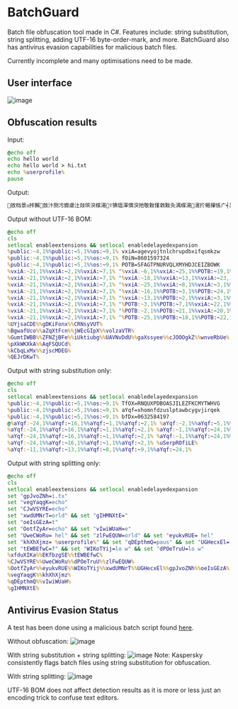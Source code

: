 # BatchGuard
Batch file obfuscation tool made in C#. Features include: string substitution, string splitting, adding UTF-16 byte-order-mark, and more. BatchGuard also has antivirus evasion capabilities for malicious batch files.

Currently incomplete and many optimisations need to be made.

## User interface
![image](https://media.discordapp.net/attachments/955850893113298957/956116234016014366/unknown.png)

## Obfuscation results

Input:
```bat
@echo off
echo hello world
echo hello world > hi.txt
echo %userprofile%
pause
```

Output:
```bat
਍敀档⁯景൦挊獬਍敳汴捯污攠慮汢敥瑸湥楳湯⁳☦猠瑥潬慣⁬湥扡敬敤慬敹敤灸湡楳湯਍瀥扵楬㩣㑾ㄬ┥異汢捩縺ⰵ┱漥㩳㥾ㄬ‥体佮伽允䩗乂啐䍉䱙呅噍䑘剚䙇卋ൈ┊異汢捩縺ⰴ┱瀥扵楬㩣㕾ㄬ┥獯縺ⰹ┱䰠潅㵙潡捴睤浩杰汶橱畹穥硢晲獫桮਍瀥扵楬㩣㑾ㄬ┥異汢捩縺ⰵ┱漥㩳㥾ㄬ‥浬偢㘽㔳㠹〲㜱ഴ┊䕌奯縺㌲ㄬ┥䕌奯縺㘱ㄬ┥䕌奯縺ⰲ┱∠䰥潅㩙㉾ⰰ┱匥湏㩏㕾ㄬ┥䕌奯縺ⰳ┱䰥潅㩙㥾ㄬ┥体佮縺ⰴ┱匥湏㩏㉾ⰱ┱䰥潅㩙㑾ㄬ┥䕌奯縺㈲ㄬ㴥䰥潅㩙㡾ㄬ┥䕌奯縺ⰰ┱䰥潅㩙ㅾⰵ┱䰥潅㩙㉾ⰳ┱ഢ┊䕌奯縺㌲ㄬ┥䕌奯縺㘱ㄬ┥䕌奯縺ⰲ┱∠䰥潅㩙ㅾㄬ┥体佮縺㐲ㄬ┥䕌奯縺ㄱㄬ┥䕌奯縺ㄲㄬ┥䕌奯縺㔱ㄬ┥体佮縺㜱ㄬ┥体佮縺ⰸ┱䰥潅㩙㥾ㄬ㴥╀䕌奯縺㘱ㄬ┥䕌奯縺ⰳ┱䰥潅㩙㉾ⰵ┱ഢ┊䕌奯縺㌲ㄬ┥䕌奯縺㘱ㄬ┥䕌奯縺ⰲ┱∠匥湏㩏㕾ㄬ┥体佮縺ⰰ┱匥湏㩏ㅾⰸ┱匥湏㩏㥾ㄬ┥䕌奯縺ⰷ┱匥湏㩏㑾ㄬ┥体佮縺㠱ㄬ┥䕌奯縺㈲ㄬ㴥䰥潅㩙㉾ⰱ┱ഢ┊䕌奯縺㌲ㄬ┥䕌奯縺㘱ㄬ┥䕌奯縺ⰲ┱∠匥湏㩏ㅾⰱ┱䰥潅㩙㉾ㄬ┥䕌奯縺㔲ㄬ┥䕌奯縺㠱ㄬ┥体佮縺ⰹ┱匥湏㩏㉾ⰵ┱䰥潅㩙㕾ㄬ┥䕌奯縺ⰳ┱┽䕌奯縺㘱ㄬ┥䕌奯縺ⰳ┱䰥潅㩙㉾ⰵ┱䰥潅㩙ㅾㄬ∥਍䰥潅㩙㉾ⰳ┱䰥潅㩙ㅾⰶ┱䰥潅㩙㉾ㄬ‥┢体佮縺㤱ㄬ┥体佮縺ⰱ┱匥湏㩏ㅾⰱ┱匥湏㩏㉾ⰳ┱匥湏㩏㥾ㄬ┥䕌奯縺㔲ㄬ┥体佮縺㌱ㄬ┥䕌奯縺ⰲ┱┽䕌奯縺ㄱㄬ┥䕌奯縺ⰱ┱┠䕌奯縺ⰵ┱•☦┠䕌奯縺㌲ㄬ┥䕌奯縺㘱ㄬ┥䕌奯縺ⰲ┱∠匥湏㩏㉾ㄬ┥体佮縺ⰲ┱䰥潅㩙㉾ⰴ┱匥湏㩏ㅾⰰ┱匥湏㩏ㅾⰳ┱匥湏㩏㕾ㄬ┥䕌奯縺㌱ㄬ┥体佮縺ⰳ┱‽甥敓偲潒䥆䕌∥਍䰥潅㩙㉾ⰳ┱䰥潅㩙ㅾⰶ┱䰥潅㩙㉾ㄬ‥┢体佮縺ⰴ┱匥湏㩏㑾ㄬ┥体佮縺ⰲ┱䰥潅㩙ㅾⰸ┱䰥潅㩙㉾ⰴ┱匥湏㩏まㄬ┥体佮縺㔱ㄬ┥体佮縺㠱ㄬ㴥┠䕌奯縺㔲ㄬ┥䕌奯縺㘱ㄬ┥䕌奯縺ㄱㄬ∥਍䰥潅㩙㉾ⰳ┱䰥潅㩙ㅾⰶ┱䰥潅㩙㉾ㄬ‥┢䕌奯縺ⰳ┱䰥潅㩙まㄬ┥䕌奯縺ⰲ┱䰥潅㩙㝾ㄬ┥体佮縺〱ㄬ┥䕌奯縺㐱ㄬ┥䕌奯縺ⰸ┱䰥潅㩙㉾ⰲ┱┽䕌奯縺㘱ㄬ∥਍䰥潅㩙㉾ⰳ┱䰥潅㩙ㅾⰶ┱䰥潅㩙㉾ㄬ‥┢䕌奯縺㤱ㄬ┥体佮縺ㄱㄬ┥䕌奯縺㐱ㄬ┥䕌奯縺㈲ㄬ┥䕌奯縺㔲ㄬ┥䕌奯縺㈲ㄬ┥体佮縺㤱ㄬ┥体佮縺㈲ㄬ㴥ഢ┊䕌奯縺㌲ㄬ┥䕌奯縺㘱ㄬ┥䕌奯縺ⰲ┱∠匥湏㩏ㅾⰴ┱匥湏㩏ㅾⰲ┱匥湏㩏ㅾⰷ┱䰥潅㩙まㄬ┥体佮縺ⰷ┱䰥潅㩙ㅾⰳ┱䰥潅㩙㉾ⰴ┱䰥潅㩙ㅾⰴ┱┽䕌奯縺ⰲ┱•☦┠䕌奯縺㌲ㄬ┥䕌奯縺㘱ㄬ┥䕌奯縺ⰲ┱∠䰥潅㩙㡾ㄬ┥䕌奯縺ⰴ┱䰥潅㩙㉾ㄬ┥体佮縺ⰳ┱匥湏㩏ㅾⰹ┱匥湏㩏ㅾⰹ┱匥湏㩏㡾ㄬ┥䕌奯縺㐱ㄬ㴥䰥潅㩙ㅾⰶ┱䰥潅㩙㍾ㄬ┥䕌奯縺㔲ㄬ┥䕌奯縺ⰱ┱•☦┠䕌奯縺㌲ㄬ┥䕌奯縺㘱ㄬ┥䕌奯縺ⰲ┱∠䰥潅㩙㕾ㄬ┥䕌奯縺㔱ㄬ┥䕌奯縺ⰶ┱䰥潅㩙ㅾⰲ┱匥湏㩏㝾ㄬ┥体佮縺㌱ㄬ┥䕌奯縺㐲ㄬ┥䕌奯縺㈲ㄬ㴥䰥潅㩙ㅾⰶ┱䰥潅㩙㍾ㄬ┥䕌奯縺㔲ㄬ┥䕌奯縺ⰱ┱ഢ┊䕌奯縺㌲ㄬ┥䕌奯縺㘱ㄬ┥䕌奯縺ⰲ┱∠匥湏㩏㉾ⰰ┱匥湏㩏㉾ⰱ┱䰥潅㩙ㅾⰷ┱匥湏㩏ㅾⰰ┱䰥潅㩙ㅾⰲ┱匥湏㩏㉾ⰳ┱䰥潅㩙ㅾⰵ┱匥湏㩏ㅾⰶ┱┽䕌奯縺ⰱ┱䰥潅㩙㉾ⰰ┱䰥潅㩙ㅾⰱ┱䰥潅㩙㑾ㄬ∥਍䰥潅㩙㉾ⰳ┱䰥潅㩙ㅾⰶ┱䰥潅㩙㉾ㄬ‥┢䕌奯縺㐲ㄬ┥体佮縺㠱ㄬ┥体佮縺㜱ㄬ┥体佮縺ⰳ┱匥湏㩏㍾ㄬ┥䕌奯縺㈲ㄬ┥体佮縺㘱ㄬ┥䕌奯縺ㄲㄬ㴥┠䕌奯縺㔲ㄬ┥䕌奯縺㘱ㄬ┥䕌奯縺ㄱㄬ∥☠…䰥潅㩙㉾ⰳ┱䰥潅㩙ㅾⰶ┱䰥潅㩙㉾ㄬ‥┢䕌奯縺㜱ㄬ┥䕌奯縺㤱ㄬ┥体佮縺㔱ㄬ┥体佮縺㘱ㄬ┥体佮縺ⰳ┱匥湏㩏ㅾⰲ┱匥湏㩏ㅾⰱ┱匥湏㩏ㅾⰳ┱‽‾䰥潅㩙㉾ⰵ┱•☦┠䕌奯縺㌲ㄬ┥䕌奯縺㘱ㄬ┥䕌奯縺ⰲ┱∠䰥潅㩙ㅾⰳ┱䰥潅㩙㉾ⰴ┱匥湏㩏㉾ⰱ┱匥湏㩏㉾ⰳ┱匥湏㩏ㅾⰶ┱䰥潅㩙ㅾⰷ┱匥湏㩏ㅾⰳ┱匥湏㩏ㅾⰰ┱┽䕌奯縺ⰱ┱┠䕌奯縺ⰱ┱䰥潅㩙㉾ⰱ┱•☦┠䕌奯縺㌲ㄬ┥䕌奯縺㘱ㄬ┥䕌奯縺ⰲ┱∠䰥潅㩙ㅾⰱ┱匥湏㩏㡾ㄬ┥体佮縺㌱ㄬ┥䕌奯縺㐱ㄬ┥䕌奯縺ⰵ┱匥湏㩏まㄬ┥体佮縺ⰵ┱匥湏㩏㉾ⰳ┱┽䕌奯縺ㄱㄬ┥䕌奯縺ⰱ┱┠䕌奯縺ⰵ┱ഢ┊䕌奯縺㌲ㄬ┥䕌奯縺㘱ㄬ┥䕌奯縺ⰲ┱∠匥湏㩏㝾ㄬ┥体佮縺ⰷ┱匥湏㩏ㅾⰹ┱匥湏㩏ㅾⰷ┱䰥潅㩙㑾ㄬ┥体佮縺ⰵ┱匥湏㩏ㅾⰸ┱匥湏㩏㍾ㄬ㴥䰥潅㩙㙾ㄬ⸥䰥潅㩙㉾ㄬ┥䕌奯縺㤱ㄬ∥਍䰥潅㩙㉾ⰳ┱䰥潅㩙ㅾⰶ┱䰥潅㩙㉾ㄬ‥┢体佮縺㌲ㄬ┥䕌奯縺㠱ㄬ┥体佮縺ㄲㄬ┥䕌奯縺㤱ㄬ┥䕌奯縺ⰶ┱䰥潅㩙㕾ㄬ┥䕌奯縺ⰶ┱䰥潅㩙ㅾⰸ┱┽䕌奯縺ⰱ┱䰥潅㩙㉾ⰰ┱䰥潅㩙ㅾⰱ┱䰥潅㩙㑾ㄬ∥਍漥䱳畦啸╧樥䝮癋䕺╃䈥䑏浉摊╋਍夥桔䥂睨╃䨥兪湂䵯╄稥奡楫䕨╔爥穇兣啫╖਍眥極灱湅╋渥硤坷癋╆氥䕵睙扯╋欥䝂䥘楷╂娥䵸坶奬╥瀥婐䑸摂╷吥塌灡湊╙਍瀥瑄穷啺╹儥乑䕃䩢╷਍別䍢橧䑇╫挥瑡捭灙╋਍堥她䡫婫╆਍਍
```

Output without UTF-16 BOM:
```bat
@echo off
cls
setlocal enableextensions && setlocal enabledelayedexpansion
%public:~4,1%%public:~5,1%%os:~9,1% vxiA=agevyojtnlchrupdbxifqsmkzw
%public:~4,1%%public:~5,1%%os:~9,1% fOiN=8601597324
%public:~4,1%%public:~5,1%%os:~9,1% POTB=SFAGTPNURVQLXMYHDJCEIZBOWK
%vxiA:~21,1%%vxiA:~2,1%%vxiA:~7,1% "%vxiA:~6,1%%vxiA:~25,1%%POTB:~19,1%%POTB:~18,1%%POTB:~3,1%%POTB:~20,1%%POTB:~5,1%%POTB:~12,1%=%vxiA:~9,1%%vxiA:~5,1% %vxiA:~25,1%" && %vxiA:~21,1%%vxiA:~2,1%%vxiA:~7,1% "%vxiA:~20,1%%POTB:~19,1%%vxiA:~6,1%%vxiA:~12,1%%vxiA:~15,1%%vxiA:~23,1%%POTB:~24,1%%POTB:~4,1%=" && %vxiA:~21,1%%vxiA:~2,1%%vxiA:~7,1% "%POTB:~18,1%%POTB:~17,1%%POTB:~23,1%%POTB:~23,1%%POTB:~23,1%%POTB:~3,1%%vxiA:~23,1%%POTB:~21,1%=%vxiA:~18,1%.%vxiA:~7,1%%vxiA:~17,1%"
%vxiA:~21,1%%vxiA:~2,1%%vxiA:~7,1% "%vxiA:~18,1%%vxiA:~13,1%%vxiA:~23,1%%POTB:~4,1%%POTB:~20,1%%POTB:~7,1%%vxiA:~16,1%%POTB:~3,1%=%vxiA:~9,1%%vxiA:~5,1% %vxiA:~25,1%" && %vxiA:~21,1%%vxiA:~2,1%%vxiA:~7,1% "%POTB:~18,1%%POTB:~8,1%%vxiA:~8,1%%vxiA:~21,1%%POTB:~14,1%%POTB:~9,1%%vxiA:~13,1%%POTB:~4,1%=%vxiA:~19,1%" && %vxiA:~21,1%%vxiA:~2,1%%vxiA:~7,1% "%POTB:~2,1%%POTB:~10,1%%POTB:~1,1%%POTB:~0,1%%vxiA:~20,1%%POTB:~7,1%%POTB:~18,1%%POTB:~16,1%= %USERprOFILE%" && %vxiA:~21,1%%vxiA:~2,1%%vxiA:~7,1% "%vxiA:~24,1%%POTB:~17,1%%vxiA:~21,1%%vxiA:~10,1%%vxiA:~22,1%%vxiA:~15,1%%POTB:~19,1%%POTB:~3,1%=%vxiA:~2,1%" && %vxiA:~21,1%%vxiA:~2,1%%vxiA:~7,1% "%POTB:~21,1%%vxiA:~19,1%%POTB:~6,1%%POTB:~21,1%%POTB:~17,1%%POTB:~22,1%%POTB:~1,1%%POTB:~19,1%= %vxiA:~11,1%%vxiA:~2,1%%vxiA:~9,1%"
%vxiA:~21,1%%vxiA:~2,1%%vxiA:~7,1% "%vxiA:~25,1%%vxiA:~8,1%%vxiA:~3,1%%POTB:~19,1%%vxiA:~12,1%%POTB:~22,1%%vxiA:~13,1%%POTB:~19,1%=%vxiA:~7,1%" && %vxiA:~21,1%%vxiA:~2,1%%vxiA:~7,1% "%vxiA:~1,1%%POTB:~16,1%%vxiA:~23,1%%POTB:~20,1%%POTB:~1,1%%vxiA:~5,1%%vxiA:~8,1%%POTB:~12,1%=%vxiA:~5,1% %vxiA:~5,1%%vxiA:~19,1%" && %vxiA:~21,1%%vxiA:~2,1%%vxiA:~7,1% "%vxiA:~14,1%%vxiA:~17,1%%POTB:~25,1%%vxiA:~25,1%%POTB:~25,1%%vxiA:~17,1%%POTB:~25,1%%vxiA:~0,1%=%vxiA:~2,1%%vxiA:~10,1%%vxiA:~11,1%%vxiA:~5,1%" && %vxiA:~21,1%%vxiA:~2,1%%vxiA:~7,1% "%vxiA:~1,1%%vxiA:~0,1%%POTB:~12,1%%POTB:~0,1%%POTB:~0,1%%vxiA:~4,1%%POTB:~19,1%%vxiA:~2,1%= > %vxiA:~11,1%" && %vxiA:~21,1%%vxiA:~2,1%%vxiA:~7,1% "%vxiA:~3,1%%vxiA:~5,1%%POTB:~11,1%%POTB:~21,1%%vxiA:~0,1%%vxiA:~3,1%%vxiA:~7,1%%vxiA:~12,1%=%vxiA:~5,1%%vxiA:~12,1%%vxiA:~9,1%%vxiA:~15,1%"
%vxiA:~21,1%%vxiA:~2,1%%vxiA:~7,1% "%vxiA:~16,1%%POTB:~3,1%%POTB:~24,1%%POTB:~2,1%%vxiA:~19,1%%POTB:~7,1%%vxiA:~10,1%%vxiA:~5,1%=%vxiA:~2,1%%vxiA:~10,1%%vxiA:~11,1%%vxiA:~5,1%" && %vxiA:~21,1%%vxiA:~2,1%%vxiA:~7,1% "%vxiA:~13,1%%POTB:~14,1%%vxiA:~6,1%%POTB:~0,1%%vxiA:~0,1%%vxiA:~10,1%%POTB:~16,1%%POTB:~19,1%=@%vxiA:~2,1%%vxiA:~10,1%%vxiA:~11,1%"
%vxiA:~21,1%%vxiA:~2,1%%vxiA:~7,1% "%vxiA:~13,1%%POTB:~2,1%%vxiA:~3,1%%vxiA:~8,1%%vxiA:~3,1%%POTB:~16,1%%vxiA:~15,1%%POTB:~7,1%=%vxiA:~5,1%%vxiA:~12,1%%vxiA:~9,1%%vxiA:~15,1%"
%vxiA:~21,1%%vxiA:~2,1%%vxiA:~7,1% "%POTB:~3,1%%POTB:~7,1%%vxiA:~22,1%%vxiA:~7,1%%POTB:~20,1%%POTB:~24,1%%POTB:~22,1%%vxiA:~16,1%=%vxiA:~2,1%%vxiA:~10,1%%vxiA:~11,1%%vxiA:~5,1%"
%vxiA:~21,1%%vxiA:~2,1%%vxiA:~7,1% "%POTB:~2,1%%POTB:~21,1%%vxiA:~20,1%%vxiA:~17,1%%vxiA:~7,1%%vxiA:~19,1%%POTB:~18,1%%vxiA:~8,1%= %vxiA:~11,1%%vxiA:~2,1%%vxiA:~9,1%"
%vxiA:~21,1%%vxiA:~2,1%%vxiA:~7,1% "%POTB:~25,1%%POTB:~18,1%%POTB:~22,1%%POTB:~10,1%%POTB:~11,1%%POTB:~12,1%%POTB:~13,1%%vxiA:~17,1%=%vxiA:~14,1%%vxiA:~0,1%%vxiA:~13,1%%vxiA:~21,1%"
%UYjsaCDE%%gDKiFonx%%CRNsyVUT%
%BgwafUco%%aZqXtFcn%%jWEcGIpX%%volzaVTR%
%GumtIWBB%%ZFNZjBFe%%iUktiubg%%UAVNvDdU%%gaXssyee%%cJOOOgkZ%%wnveRbUe%
%pXkWKXkA%%AqFSQUCd%
%kCbqLxMx%%zjscMDEG%
%QEJrDKwT%
```

Output with string substitution only:
```bat
@echo off
cls
setlocal enableextensions && setlocal enabledelayedexpansion
%public:~4,1%%public:~5,1%%os:~9,1% TfOX=RNQUXPDBOASJILEZFKCMYTWHVG
%public:~4,1%%public:~5,1%%os:~9,1% aYqf=xhomnfdzuslptawbcygvjirqek
%public:~4,1%%public:~5,1%%os:~9,1% bfDx=0632584197
@%aYqf:~24,1%%aYqf:~16,1%%aYqf:~1,1%%aYqf:~2,1% %aYqf:~2,1%%aYqf:~5,1%%aYqf:~5,1%
%aYqf:~24,1%%aYqf:~16,1%%aYqf:~1,1%%aYqf:~2,1% %aYqf:~1,1%%aYqf:~24,1%%aYqf:~10,1%%aYqf:~10,1%%aYqf:~2,1% %aYqf:~14,1%%aYqf:~2,1%%aYqf:~22,1%%aYqf:~10,1%%aYqf:~6,1%
%aYqf:~24,1%%aYqf:~16,1%%aYqf:~1,1%%aYqf:~2,1% %aYqf:~1,1%%aYqf:~24,1%%aYqf:~10,1%%aYqf:~10,1%%aYqf:~2,1% %aYqf:~14,1%%aYqf:~2,1%%aYqf:~22,1%%aYqf:~10,1%%aYqf:~6,1% > %aYqf:~1,1%%aYqf:~21,1%.%aYqf:~12,1%%aYqf:~0,1%%aYqf:~12,1%
%aYqf:~24,1%%aYqf:~16,1%%aYqf:~1,1%%aYqf:~2,1% %uSerpROfiLE%
%aYqf:~11,1%%aYqf:~13,1%%aYqf:~8,1%%aYqf:~9,1%%aYqf:~24,1%
```

Output with string splitting only:
```bat
@echo off
cls
setlocal enableextensions && setlocal enabledelayedexpansion
set "gpJvoZNh=i.tx"
set "vegYaqgK=echo"
set "CJwVSYRE=echo"
set "xwdUMNrT=orld" && set "gIHMNXtE="
set "oeIsGEzA=t"
set "OotfZyAr=echo" && set "vIwiWUaH=e"
set "UweCWoRu= hel" && set "zlFwEQUW=orld" && set "eyukvRUE= hel"
set "khXhXjmz= %userprofile%" && set "qDEpthmQ=paus" && set "UGHecxEl= > h" && set "EKfbzgSE=o of" && set "xfduXIKa=@ech"
set "tEWBEfwC=f" && set "WIKoTYij=lo w" && set "dPOeTruU=lo w"
%xfduXIKa%%EKfbzgSE%%tEWBEfwC%
%CJwVSYRE%%UweCWoRu%%dPOeTruU%%zlFwEQUW%
%OotfZyAr%%eyukvRUE%%WIKoTYij%%xwdUMNrT%%UGHecxEl%%gpJvoZNh%%oeIsGEzA%
%vegYaqgK%%khXhXjmz%
%qDEpthmQ%%vIwiWUaH%
%gIHMNXtE%
```

## Antivirus Evasion Status

A test has been done using a malicious batch script found [here](https://github.com/xiaoxiaoleo/pentest-script/blob/master/PrivilegeEscalation/Windows/jollyfrogs-batch.bat).

Without obfuscation:
![image](https://media.discordapp.net/attachments/955850893113298957/956110042355093545/unknown.png)

With string substitution + string splitting:
![image](https://media.discordapp.net/attachments/955850893113298957/956110326548549632/unknown.png)
Note: Kaspersky consistently flags batch files using string substitution for obfuscation.

With string splitting:
![image](https://media.discordapp.net/attachments/955850893113298957/956110706674110474/unknown.png?width=1440&height=574)

UTF-16 BOM does not affect detection results as it is more or less just an encoding trick to confuse text editors.
